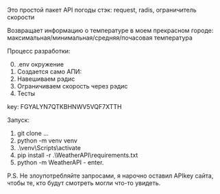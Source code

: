 Это простой пакет API погоды
стэк: request, radis, ограничитель скорости

Возвращает информацию о температуре в моем прекрасном городе: максимальная/минимальная/средняя/почасовая температура

Процесс разработки:

0. .env окружение
1. Создается само АПИ:
2. Навешиваем рэдис
3. Ограничиваем скорость через рэдис
4. Тесты

key: FGYALYN7QTKBHNWV5VQF7XTTH


Запуск:

1. git clone ...
2. python -m venv venv
3. .\venv\Scripts\activate  
4. pip install -r .\WeatherAPI\requirements.txt
5. python -m WeatherAPI - enter.

P.S. Не злоупотребляйте запросами, я нарочно оставил APIkey сайта, чтобы те, кто будут смотреть могли что-то увидеть.

                
